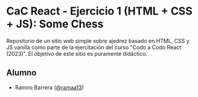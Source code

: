 # CaC React - Ejercicio 1 (HTML + CSS + JS): Some Chess

Repositorio de un sitio web simple sobre ajedrez basado en HTML, CSS y JS vanilla como parte de la ejercitación del curso "Codo a Codo React (2023)". El objetivo de este sitio es puramente didáctico.

## Alumno

- Ramiro Barrera ([@ramaa13](https://github.com/ramaa13))
